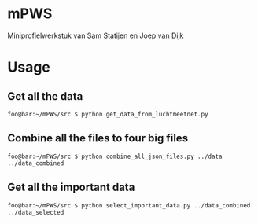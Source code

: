 # mPWS
Miniprofielwerkstuk van Sam Statijen en Joep van Dijk


# Usage
## Get all the data
```console
foo@bar:~/mPWS/src $ python get_data_from_luchtmeetnet.py
```

## Combine all the files to four big files
```console
foo@bar:~/mPWS/src $ python combine_all_json_files.py ../data ../data_combined
```

## Get all the important data
```console
foo@bar:~/mPWS/src $ python select_important_data.py ../data_combined ../data_selected
```
